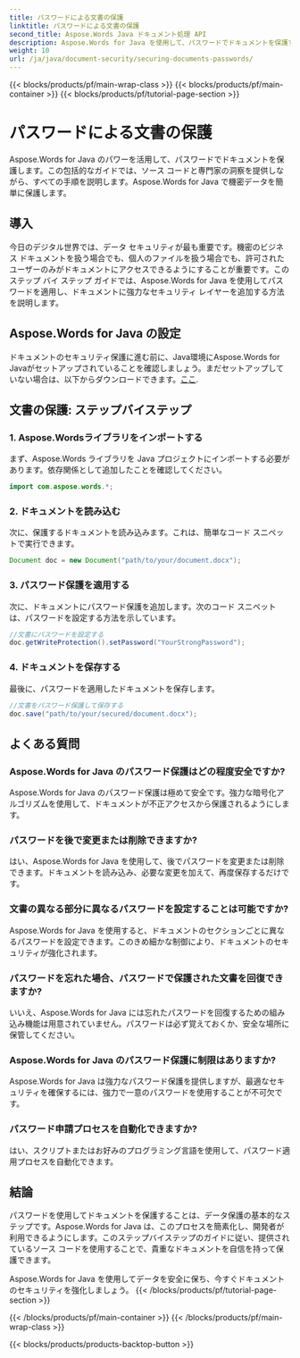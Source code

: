 ```yaml
---
title: パスワードによる文書の保護
linktitle: パスワードによる文書の保護
second_title: Aspose.Words Java ドキュメント処理 API
description: Aspose.Words for Java を使用して、パスワードでドキュメントを保護する方法を学びます。このステップバイステップ ガイドには、ソース コードと専門家のヒントが含まれています。データを保護します。
weight: 10
url: /ja/java/document-security/securing-documents-passwords/
---
```


{{< blocks/products/pf/main-wrap-class >}}
{{< blocks/products/pf/main-container >}}
{{< blocks/products/pf/tutorial-page-section >}}

# パスワードによる文書の保護


Aspose.Words for Java のパワーを活用して、パスワードでドキュメントを保護します。この包括的なガイドでは、ソース コードと専門家の洞察を提供しながら、すべての手順を説明します。Aspose.Words for Java で機密データを簡単に保護します。


## 導入

今日のデジタル世界では、データ セキュリティが最も重要です。機密のビジネス ドキュメントを扱う場合でも、個人のファイルを扱う場合でも、許可されたユーザーのみがドキュメントにアクセスできるようにすることが重要です。このステップ バイ ステップ ガイドでは、Aspose.Words for Java を使用してパスワードを適用し、ドキュメントに強力なセキュリティ レイヤーを追加する方法を説明します。

## Aspose.Words for Java の設定

ドキュメントのセキュリティ保護に進む前に、Java環境にAspose.Words for Javaがセットアップされていることを確認しましょう。まだセットアップしていない場合は、以下からダウンロードできます。[ここ](https://releases.aspose.com/words/java/).

## 文書の保護: ステップバイステップ

### 1. Aspose.Wordsライブラリをインポートする

まず、Aspose.Words ライブラリを Java プロジェクトにインポートする必要があります。依存関係として追加したことを確認してください。

```java
import com.aspose.words.*;
```

### 2. ドキュメントを読み込む

次に、保護するドキュメントを読み込みます。これは、簡単なコード スニペットで実行できます。

```java
Document doc = new Document("path/to/your/document.docx");
```

### 3. パスワード保護を適用する

次に、ドキュメントにパスワード保護を追加します。次のコード スニペットは、パスワードを設定する方法を示しています。

```java
//文書にパスワードを設定する
doc.getWriteProtection().setPassword("YourStrongPassword");
```

### 4. ドキュメントを保存する

最後に、パスワードを適用したドキュメントを保存します。

```java
//文書をパスワード保護して保存する
doc.save("path/to/your/secured/document.docx");
```

## よくある質問

### Aspose.Words for Java のパスワード保護はどの程度安全ですか?

Aspose.Words for Java のパスワード保護は極めて安全です。強力な暗号化アルゴリズムを使用して、ドキュメントが不正アクセスから保護されるようにします。

### パスワードを後で変更または削除できますか?

はい、Aspose.Words for Java を使用して、後でパスワードを変更または削除できます。ドキュメントを読み込み、必要な変更を加えて、再度保存するだけです。

### 文書の異なる部分に異なるパスワードを設定することは可能ですか?

Aspose.Words for Java を使用すると、ドキュメントのセクションごとに異なるパスワードを設定できます。このきめ細かな制御により、ドキュメントのセキュリティが強化されます。

### パスワードを忘れた場合、パスワードで保護された文書を回復できますか?

いいえ、Aspose.Words for Java には忘れたパスワードを回復するための組み込み機能は用意されていません。パスワードは必ず覚えておくか、安全な場所に保管してください。

### Aspose.Words for Java のパスワード保護に制限はありますか?

Aspose.Words for Java は強力なパスワード保護を提供しますが、最適なセキュリティを確保するには、強力で一意のパスワードを使用することが不可欠です。

### パスワード申請プロセスを自動化できますか?

はい、スクリプトまたはお好みのプログラミング言語を使用して、パスワード適用プロセスを自動化できます。

## 結論

パスワードを使用してドキュメントを保護することは、データ保護の基本的なステップです。Aspose.Words for Java は、このプロセスを簡素化し、開発者が利用できるようにします。このステップバイステップのガイドに従い、提供されているソース コードを使用することで、貴重なドキュメントを自信を持って保護できます。

Aspose.Words for Java を使用してデータを安全に保ち、今すぐドキュメントのセキュリティを強化しましょう。
{{< /blocks/products/pf/tutorial-page-section >}}

{{< /blocks/products/pf/main-container >}}
{{< /blocks/products/pf/main-wrap-class >}}

{{< blocks/products/products-backtop-button >}}
